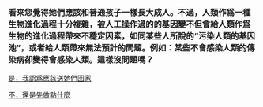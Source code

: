 ### 看來您覺得她們應該和普通孩子一樣長大成人。不過，人類作爲一種生物進化過程十分複雜，被人工操作過的的基因變不但會給人類作爲生物的進化過程帶來不穩定因素，如同某些人所說的“污染人類的基因池”，或者給人類帶來無法預計的問題。例如：某些不會感染人類的傳染病卻變得會感染人類。這樣沒問題嗎？

[是，我認爲應該送她們回家](end1.md)

[不，還是先做點什麼](branch2.md)
